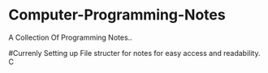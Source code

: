 # Computer-Programming-Notes
A Collection Of Programming Notes..

#Currenly Setting up File structer for notes for easy access and readability.
C

